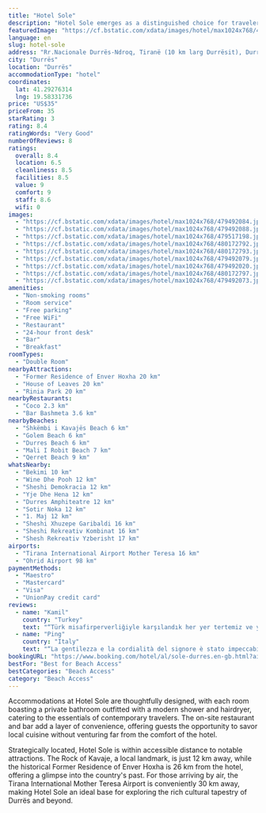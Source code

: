 ```yaml
---
title: "Hotel Sole"
description: "Hotel Sole emerges as a distinguished choice for travelers seeking comfort and convenience in Durrës, situated a mere 25 km from the historic Skanderbeg Square."
featuredImage: "https://cf.bstatic.com/xdata/images/hotel/max1024x768/479492084.jpg?k=384d3b6221868ed744fc6a99ef669a5ccbdd972a4ed884d76f8d59764e4f66bd&o=&hp=1"
language: en
slug: hotel-sole
address: "Rr.Nacionale Durrës-Ndroq, Tiranë (10 km larg Durrësit), Durrës, Albania"
city: "Durrës"
location: "Durrës"
accommodationType: "hotel"
coordinates:
  lat: 41.29276314
  lng: 19.58331736
price: "US$35"
priceFrom: 35
starRating: 3
rating: 8.4
ratingWords: "Very Good"
numberOfReviews: 8
ratings:
  overall: 8.4
  location: 6.5
  cleanliness: 8.5
  facilities: 8.5
  value: 9
  comfort: 9
  staff: 8.6
  wifi: 0
images:
  - "https://cf.bstatic.com/xdata/images/hotel/max1024x768/479492084.jpg?k=384d3b6221868ed744fc6a99ef669a5ccbdd972a4ed884d76f8d59764e4f66bd&o=&hp=1"
  - "https://cf.bstatic.com/xdata/images/hotel/max1024x768/479492088.jpg?k=c330a4809bbb46cc5210f45710c161121be60b2dae56227c334b212069b2314c&o=&hp=1"
  - "https://cf.bstatic.com/xdata/images/hotel/max1024x768/479517198.jpg?k=23d35db8ca70a4f47dcc51129e21e5b7f2f690204d7354c3ece922f0c6688ef9&o=&hp=1"
  - "https://cf.bstatic.com/xdata/images/hotel/max1024x768/480172792.jpg?k=b4d697abd56936aebd06e8c494e1bb4ff042cb7e8c7ff2c5d59d9f5b7d59a289&o=&hp=1"
  - "https://cf.bstatic.com/xdata/images/hotel/max1024x768/480172793.jpg?k=272c6eda3a8b8612d00fbe51d31ff9b93031e551c64db47e12753fd11cfad004&o=&hp=1"
  - "https://cf.bstatic.com/xdata/images/hotel/max1024x768/479492079.jpg?k=0419b4fc1709b970ca152050a9db39fe966c93d78a71358812531f912501e4a9&o=&hp=1"
  - "https://cf.bstatic.com/xdata/images/hotel/max1024x768/479492020.jpg?k=18b8abb3afb5cf82fbbb72b487d230925743f744b020611ffca7d5afee89f941&o=&hp=1"
  - "https://cf.bstatic.com/xdata/images/hotel/max1024x768/480172797.jpg?k=25873d8b185f1a2d0382f62c1bf0c0cf99dbb22c2bb3dc4e370d0566f34eddf4&o=&hp=1"
  - "https://cf.bstatic.com/xdata/images/hotel/max1024x768/479492073.jpg?k=8f94ac77b47627a6605f429dfaa39c9d221948b34a7bf948761c088cb8df33c7&o=&hp=1"
amenities:
  - "Non-smoking rooms"
  - "Room service"
  - "Free parking"
  - "Free WiFi"
  - "Restaurant"
  - "24-hour front desk"
  - "Bar"
  - "Breakfast"
roomTypes:
  - "Double Room"
nearbyAttractions:
  - "Former Residence of Enver Hoxha 20 km"
  - "House of Leaves 20 km"
  - "Rinia Park 20 km"
nearbyRestaurants:
  - "Coco 2.3 km"
  - "Bar Bashmeta 3.6 km"
nearbyBeaches:
  - "Shkëmbi i Kavajës Beach 6 km"
  - "Golem Beach 6 km"
  - "Durres Beach 6 km"
  - "Mali I Robit Beach 7 km"
  - "Qerret Beach 9 km"
whatsNearby:
  - "Bekimi 10 km"
  - "Wine Dhe Pooh 12 km"
  - "Sheshi Demokracia 12 km"
  - "Yje Dhe Hena 12 km"
  - "Durres Amphiteatre 12 km"
  - "Sotir Noka 12 km"
  - "1. Maj 12 km"
  - "Sheshi Xhuzepe Garibaldi 16 km"
  - "Sheshi Rekreativ Kombinat 16 km"
  - "Shesh Rekreativ Yzberisht 17 km"
airports:
  - "Tirana International Airport Mother Teresa 16 km"
  - "Ohrid Airport 98 km"
paymentMethods:
  - "Maestro"
  - "Mastercard"
  - "Visa"
  - "UnionPay credit card"
reviews:
  - name: "Kamil"
    country: "Turkey"
    text: "“Türk misafirperverliğiyle karşılandık her yer tertemiz ve yepyeniydi. Benzinliğin üstü olduğu için tereddütle girmiştik ama çok memnun kaldık. Kahvaltısı restoranı çok iyi”"
  - name: "Ping"
    country: "Italy"
    text: "“La gentilezza e la cordialità del signore è stato impeccabile! Ci ha trattati come se fossimo in famiglia L a colazione super abbondante e buonissima !”"
bookingURL: "https://www.booking.com/hotel/al/sole-durres.en-gb.html?aid=8035640"
bestFor: "Best for Beach Access"
bestCategories: "Beach Access"
category: "Beach Access"
---
```


Accommodations at Hotel Sole are thoughtfully designed, with each room boasting a private bathroom outfitted with a modern shower and hairdryer, catering to the essentials of contemporary travelers. The on-site restaurant and bar add a layer of convenience, offering guests the opportunity to savor local cuisine without venturing far from the comfort of the hotel.

Strategically located, Hotel Sole is within accessible distance to notable attractions. The Rock of Kavaje, a local landmark, is just 12 km away, while the historical Former Residence of Enver Hoxha is 26 km from the hotel, offering a glimpse into the country's past. For those arriving by air, the Tirana International Mother Teresa Airport is conveniently 30 km away, making Hotel Sole an ideal base for exploring the rich cultural tapestry of Durrës and beyond.